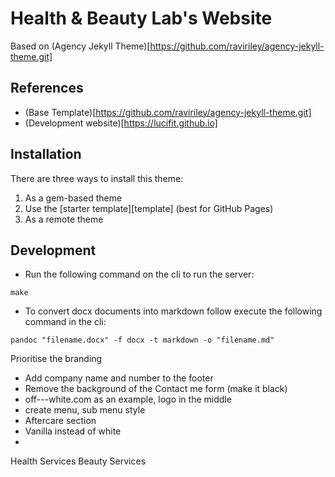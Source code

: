 # Health & Beauty Lab's Website
Based on (Agency Jekyll Theme)[https://github.com/raviriley/agency-jekyll-theme.git]

## References
- (Base Template)[https://github.com/raviriley/agency-jekyll-theme.git]
- (Development website)[https://lucifit.github.io]

## Installation

There are three ways to install this theme:

1. As a gem-based theme
2. Use the [starter template][template] (best for GitHub Pages)
3. As a remote theme

## Development
- Run the following command on the cli to run the server:
```
make
```
- To convert docx documents into markdown follow execute the following command in the cli:
```
pandoc "filename.docx" -f docx -t markdown -o "filename.md"
```

Prioritise the branding
- Add company name and number to the footer
- Remove the background of the Contact me form (make it black)
- off---white.com as an example, logo in the middle
- create menu, sub menu style
- Aftercare section
- Vanilla instead of white
- 

Health Services 
Beauty Services
